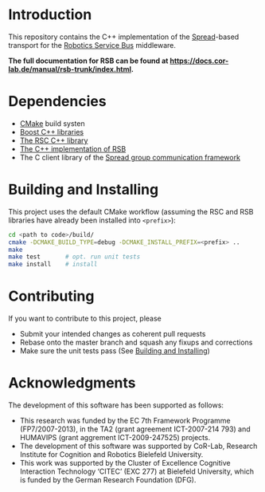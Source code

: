 # Introduction #

This repository contains the C++ implementation of the [Spread](https://www.spread.org)-based transport for the [Robotics Service Bus](https://github.com/open-rsx) middleware.

**The full documentation for RSB can be found at <https://docs.cor-lab.de/manual/rsb-trunk/index.html>.**

# Dependencies #

- [CMake](https://cmake.org/) build systen
- [Boost C++ libraries](https://www.boost.org/)
- [The RSC C++ library](https://github.com/open-rsx/rsc)
- [The C++ implementation of RSB](https://github.com/open-rsx/rsb-cpp)
- The C client library of the [Spread group communication framework](https://www.spread.org)

# Building and Installing #

This project uses the default CMake workflow (assuming the RSC and RSB libraries have already been installed into `<prefix>`):

```sh
cd <path to code>/build/
cmake -DCMAKE_BUILD_TYPE=debug -DCMAKE_INSTALL_PREFIX=<prefix> ..
make
make test       # opt. run unit tests
make install    # install
```

<!-- To generate a coverage report chose `coverage` as CMake build type and do -->
<!--  -->
<!-- ```sh -->
<!-- make -->
<!-- make test -->
<!-- make coverage -->
<!-- ``` -->

# Contributing #

If you want to contribute to this project, please

- Submit your intended changes as coherent pull requests
- Rebase onto the master branch and squash any fixups and corrections
- Make sure the unit tests pass (See [Building and Installing](#building-and-installing))

# Acknowledgments #

The development of this software has been supported as follows:

- This research was funded by the EC 7th Framework Programme (FP7/2007-2013), in the TA2 (grant agreement ICT-2007-214 793) and HUMAVIPS (grant aggrement ICT-2009-247525) projects.
- The development of this software was supported by CoR-Lab, Research Institute for Cognition and Robotics Bielefeld University.
- This work was supported by the Cluster of Excellence Cognitive Interaction Technology ‘CITEC’ (EXC 277) at Bielefeld University, which is funded by the German Research Foundation (DFG).
